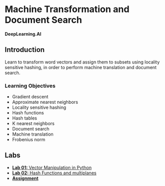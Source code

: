 # Machine Transformation and Document Search
**DeepLearning.AI**

## Introduction
Learn to transform word vectors and assign them to subsets using locality sensitive hashing, in order to perform machine translation and document search.

### Learning Objectives
* Gradient descent
* Approximate nearest neighbors
* Locality sensitive hashing
* Hash functions
* Hash tables
* K nearest neighbors
* Document search
* Machine translation
* Frobenius norm

## Labs
* [**Lab 01:** Vector Manipulation in Python](./labs/C1_W4_lecture_nb_01_vector_manipulation.ipynb)
* [**Lab 02:** Hash Functions and multiplanes](./labs/C1_W4_lecture_nb_02_hash_functions_and_multiplanes.ipynb)
* [**Assignment**](./labs/C1_W4_Assignment.ipynb)